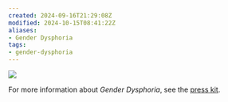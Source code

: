 ```yaml
---
created: 2024-09-16T21:29:08Z
modified: 2024-10-15T08:41:22Z
aliases:
- Gender Dysphoria
tags:
- gender-dysphoria
---
```


<div class="banner">

![](../press-kits/gender-dysphoria/screen-4.png)

</div>

For more information about _Gender Dysphoria_, see the [press kit](../press-kits/gender-dysphoria/index.md).

